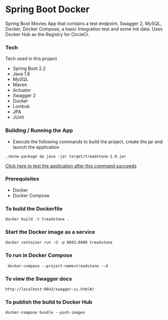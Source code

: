 # Spring Boot Docker

Spring Boot Movies App that contains a test endpoint, Swagger 2, MySQL, Docker, Docker Compose, a basic Integration test and some init data. Uses Docker Hub as the Registry for CircleCI.

### Tech

Tech used in this project

- Spring Boot 2.2
- Java 1.8
- MySQL
- Maven
- Actuator
- Swagger 2
- Docker
- Lombok
- JPA
- JUnit

### Building / Running the App

- Execute the following commands to build the project, create the jar and launch the application

```./mvnw package && java -jar target/treadstone-1.0.jar```

[Click here to test the application after this command succeeds](http://localhost:8089/swagger-ui.html#/movie-controller/getAllMoviesUsingGET)

### Prerequisites

- Docker 
- Docker Compose

### To build the Dockerfile

``` docker build -t treadstone . ```

### Start the Docker image as a service

``` docker container run -d -p 8043:8080 treadstone ```

### To run in Docker Compose

``` docker-compose --project-name=treadstone --d```

### To view the Swagger docs

``` http://localhost:8043/swagger-ui.html#/ ```

### To publish the build to Docker Hub

``` docker-compose bundle --push-images ```



